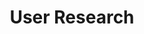 ---
# This topic lives at
# https://digital.gov/topics/user-research

# Topic Title
title: "User Research"

# description — keep it short and clear
# summary: ""

# Weight
weight: 1

# For more information on managing topics,
# see https://github.com/GSA/digitalgov.gov/wiki/topics
---